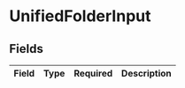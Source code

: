 # UnifiedFolderInput


## Fields

| Field       | Type        | Required    | Description |
| ----------- | ----------- | ----------- | ----------- |